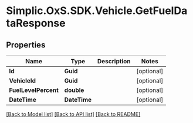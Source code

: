 # Simplic.OxS.SDK.Vehicle.GetFuelDataResponse

## Properties

Name | Type | Description | Notes
------------ | ------------- | ------------- | -------------
**Id** | **Guid** |  | [optional] 
**VehicleId** | **Guid** |  | [optional] 
**FuelLevelPercent** | **double** |  | [optional] 
**DateTime** | **DateTime** |  | [optional] 

[[Back to Model list]](../README.md#documentation-for-models) [[Back to API list]](../README.md#documentation-for-api-endpoints) [[Back to README]](../README.md)

